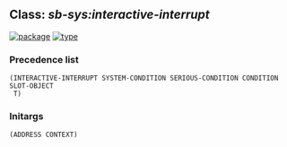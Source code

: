 ## Class: ***sb-sys:interactive-interrupt***
[![package](https://img.shields.io/badge/Package-SB--SYS-5f9ea0.svg?style=social&colorA=999999)](../) [![type](https://img.shields.io/badge/Type-Class-5f9ea0.svg?style=social&colorA=999999)](../#class) 
### Precedence list
```
(INTERACTIVE-INTERRUPT SYSTEM-CONDITION SERIOUS-CONDITION CONDITION SLOT-OBJECT
 T)
```
### Initargs
```
(ADDRESS CONTEXT)
```
